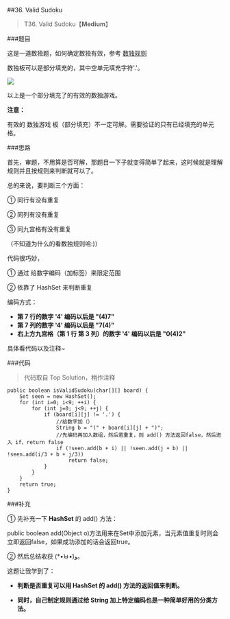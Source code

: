##36. Valid Sudoku
> T36. Valid Sudoku【**Medium**】

###题目

这是一道数独题，如何确定数独有效，参考 [数独规则](http://sudoku.com.au/TheRules.aspx)

数独板可以是部分填充的，其中空单元填充字符'.'。

![](http://upload.wikimedia.org/wikipedia/commons/thumb/f/ff/Sudoku-by-L2G-20050714.svg/250px-Sudoku-by-L2G-20050714.svg.png)

以上是一个部分填充了的有效的数独游戏。

**注意：** 


有效的 数独游戏 板（部分填充）不一定可解。需要验证的只有已经填充的单元格。

###思路

首先，审题，不用算是否可解，那题目一下子就变得简单了起来，这时候就是理解规则并且按规则来判断就可以了。

总的来说，要判断三个方面：

① 同行有没有重复

② 同列有没有重复

③ 同九宫格有没有重复

（不知道为什么的看数独规则哈:)）

代码很巧妙，

① 通过 给数字编码（加标签）来限定范围

② 依靠了 HashSet 来判断重复

编码方式：

- **第 7 行的数字 '4' 编码以后是 "(4)7"** 
- **第 7 列的数字 '4' 编码以后是 "7(4)"** 
- **右上方九宫格（第 1 行 第 3 列）的数字 '4' 编码以后是 "0(4)2"** 

具体看代码以及注释~

###代码

>代码取自 Top Solution，稍作注释

```
public boolean isValidSudoku(char[][] board) {
    Set seen = new HashSet();
    for (int i=0; i<9; ++i) {
        for (int j=0; j<9; ++j) {
            if (board[i][j] != '.') {
                //给数字加（）
                String b = "(" + board[i][j] + ")";
                //先编码再加入数组，然后若重复，则 add() 方法返回false，然后进入 if，return false
                if (!seen.add(b + i) || !seen.add(j + b) || !seen.add(i/3 + b + j/3))
                    return false;
            }
        }
    }
    return true;
}
```
###补充

① 先补充一下 **HashSet** 的 add() 方法：

public boolean add(Object o)方法用来在Set中添加元素，当元素值重复时则会立即返回false，如果成功添加的话会返回true。

② 然后总结收获 (*•̀ㅂ•́)و。

这题让我学到了：

- **判断是否重复可以用 HashSet 的 add() 方法的返回值来判断。**

- **同时，自己制定规则通过给 String 加上特定编码也是一种简单好用的分类方法。**